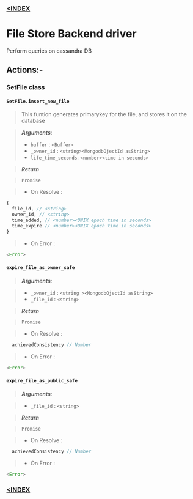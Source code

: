 ### [<INDEX](../)

# File Store Backend driver

Perform queries on cassandra DB

## Actions:-

### SetFile class

#### ` SetFile.insert_new_file `

> This funtion generates primarykey for the file, and stores it on the database

> ***Arguments***:
>  - `buffer`           : `<Buffer>`
>  - `_owner_id`        : `<string><MongodbOjectId asString>`
>  - `life_time_seconds`: `<number><time in seconds>`

> ***Return***

> `Promise`

>  - On Resolve : 
```js
{
  file_id, // <string>
  owner_id, // <string>
  time_added, // <number><UNIX epoch time in seconds>
  time_expire // <number><UNIX epoch time in seconds>
}
```

>  - On Error :
  
```js
<Error>
```

#### ` expire_file_as_owner_safe `

> ***Arguments***:

>  - `_owner_id`       : `<string ><MongodbOjectId asString>`
>  - `_file_id`        : `<string>`

> ***Return***

> `Promise`

>  - On Resolve : 
```js
  achievedConsistency // Number
```

>  - On Error :
```js
<Error>
```

#### ` expire_file_as_public_safe `

> ***Arguments***:

>  - `_file_id`        : `<string>`

> ***Return***

> `Promise`

>  - On Resolve : 
```js
  achievedConsistency // Number
```

>  - On Error :
```js
<Error>
```

### [<INDEX](../)
